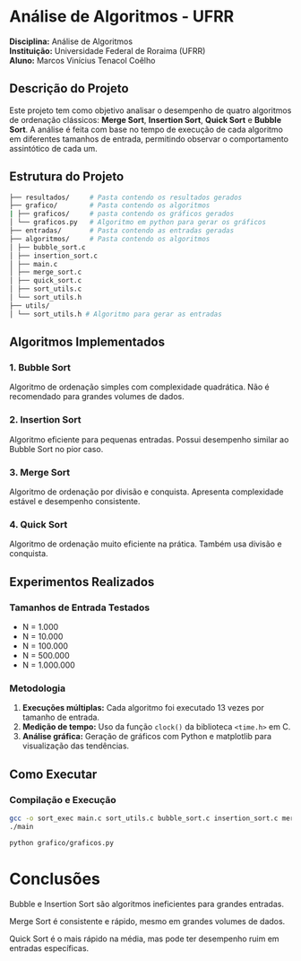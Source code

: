 # Análise de Algoritmos - UFRR

**Disciplina:** Análise de Algoritmos  
**Instituição:** Universidade Federal de Roraima (UFRR)  
**Aluno:** Marcos Vinícius Tenacol Coêlho

## Descrição do Projeto

Este projeto tem como objetivo analisar o desempenho de quatro algoritmos de ordenação clássicos: **Merge Sort**, **Insertion Sort**, **Quick Sort** e **Bubble Sort**. A análise é feita com base no tempo de execução de cada algoritmo em diferentes tamanhos de entrada, permitindo observar o comportamento assintótico de cada um.

## Estrutura do Projeto
```bash
├── resultados/     # Pasta contendo os resultados gerados
├── grafico/        # Pasta contendo os algoritmos
| ├── graficos/     # pasta contendo os gráficos gerados
│ └── graficos.py   # Algoritmo em python para gerar os gráficos
├── entradas/       # Pasta contendo as entradas geradas
├── algoritmos/     # Pasta contendo os algoritmos
│ ├── bubble_sort.c
│ ├── insertion_sort.c
│ ├── main.c
│ ├── merge_sort.c
│ ├── quick_sort.c
│ ├── sort_utils.c
│ └── sort_utils.h
├── utils/     
│ └── sort_utils.h # Algoritmo para gerar as entradas
```

## Algoritmos Implementados

### 1. Bubble Sort
Algoritmo de ordenação simples com complexidade quadrática. Não é recomendado para grandes volumes de dados.

### 2. Insertion Sort
Algoritmo eficiente para pequenas entradas. Possui desempenho similar ao Bubble Sort no pior caso.

### 3. Merge Sort
Algoritmo de ordenação por divisão e conquista. Apresenta complexidade estável e desempenho consistente.

### 4. Quick Sort
Algoritmo de ordenação muito eficiente na prática. Também usa divisão e conquista.

## Experimentos Realizados

### Tamanhos de Entrada Testados
- N = 1.000
- N = 10.000
- N = 100.000
- N = 500.000
- N = 1.000.000

### Metodologia
1. **Execuções múltiplas:** Cada algoritmo foi executado 13 vezes por tamanho de entrada.
2. **Medição de tempo:** Uso da função `clock()` da biblioteca `<time.h>` em C.
3. **Análise gráfica:** Geração de gráficos com Python e matplotlib para visualização das tendências.

## Como Executar
### Compilação e Execução
```bash
gcc -o sort_exec main.c sort_utils.c bubble_sort.c insertion_sort.c merge_sort.c quick_sort.c
./main
```
```bash
python grafico/graficos.py
```
# Conclusões
Bubble e Insertion Sort são algoritmos ineficientes para grandes entradas.

Merge Sort é consistente e rápido, mesmo em grandes volumes de dados.

Quick Sort é o mais rápido na média, mas pode ter desempenho ruim em entradas específicas.


